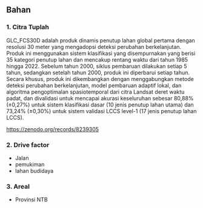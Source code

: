 ## Bahan

### 1. Citra Tuplah
GLC_FCS30D adalah produk dinamis penutup lahan global pertama dengan resolusi 30 meter yang mengadopsi deteksi perubahan berkelanjutan. Produk ini menggunakan sistem klasifikasi yang disempurnakan yang berisi 35 kategori penutup lahan dan mencakup rentang waktu dari tahun 1985 hingga 2022. Sebelum tahun 2000, siklus pembaruan dilakukan setiap 5 tahun, sedangkan setelah tahun 2000, produk ini diperbarui setiap tahun. Secara khusus, produk ini dikembangkan dengan menggabungkan metode deteksi perubahan berkelanjutan, model pembaruan adaptif lokal, dan algoritma pengoptimalan spasiotemporal dari citra Landsat deret waktu padat, dan divalidasi untuk mencapai akurasi keseluruhan sebesar 80,88% (±0,27%) untuk sistem klasifikasi dasar (10 jenis penutup lahan utama) dan 73,24% (±0,30%) untuk sistem validasi LCCS level-1 (17 jenis penutup lahan LCCS).

https://zenodo.org/records/8239305

### 2. Drive factor
- Jalan
- pemukiman
- lahan budidaya

### 3. Areal 
- Provinsi NTB